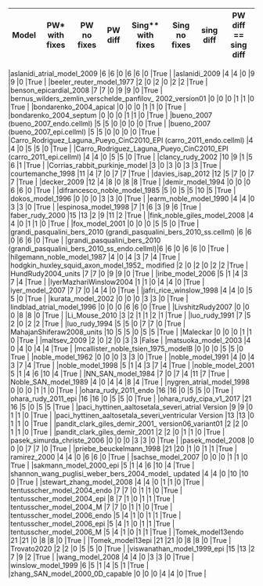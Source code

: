 
|Model 	                                                                 |PW* with fixes|PW no fixes|PW diff|Sing** with fixes|Sing no fixes|sing diff|PW diff == sing diff|
|---                                                                     |---|---|---|---|---|---|---|

|aslanidi_atrial_model_2009                                              |6  |6  |0  |6  |6  |0  |True |
|aslanidi_2009                                                           |4  |4  |0  |9  |9  |0  |True |
|beeler_reuter_model_1977                                                |2  |0  |2  |0  |2  |2  |True |
|benson_epicardial_2008                                                  |7  |7  |0  |9  |9  |0  |True |
|bernus_wilders_zemlin_verschelde_panfilov_ 2002_version01               |0  |0  |0  |1  |1  |0  |True |
|bondarenko_2004_apical                                                  |0  |0  |0  |1  |1  |0  |True |
|bondarenko_2004_septum                                                  |0  |0  |0  |1  |1  |0  |True |
|bueno_2007 (bueno_2007_endo.cellml)                                     |5  |5  |0  |0  |0  |0  |True |
|bueno_2007 (bueno_2007_epi.cellml)                                      |5  |5  |0  |0  |0  |0  |True |
|Carro_Rodriguez_Laguna_Pueyo_CinC2010_EPI (carro_2011_endo.cellml)      |4  |4  |0  |5  |5  |0  |True |
|Carro_Rodriguez_Laguna_Pueyo_CinC2010_EPI (carro_2011_epi.cellml)       |4  |4  |0  |5  |5  |0  |True |
|clancy_rudy_2002                                                        |10  |9  |1  |5  |6  |1  |True |
|Corrias_rabbit_purkinje_model                                           |3  |0  |3  |0  |3  |3  |True |
|courtemanche_1998                                                       |11  |4  |7  |0  |7  |7  |True |
|davies_isap_2012                                                        |12  |5  |7  |0  |7  |7  |True |
|decker_2009                                                             |12  |4  |8  |0  |8  |8  |True |
|demir_model_1994                                                        |0  |0  |0  |6  |6  |0  |True |
|difrancesco_noble_model_1985                                            |5  |0  |5  |5  |10  |5  |True |
|dokos_model_1996                                                        |0  |0  |0  |3  |3  |0  |True |
|earm_noble_model_1990                                                   |4  |4  |0  |3  |3  |0  |True |
|espinosa_model_1998                                                     |7  |1  |6  |3  |9  |6  |True |
|faber_rudy_2000                                                         |15  |13  |2  |9  |11  |2  |True |
|fink_noble_giles_model_2008                                             |4  |4  |0  |1  |1  |0  |True |
|fox_model_2001                                                          |0  |0  |0  |5  |5  |0  |True |
|grandi_pasqualini_bers_2010 (grandi_pasqualini_bers_2010_ss.cellml)     |6  |6  |0  |6  |6  |0  |True |
|grandi_pasqualini_bers_2010 (grandi_pasqualini_bers_2010_ss_endo.cellml)|6  |6  |0  |6  |6  |0  |True |
|hilgemann_noble_model_1987                                              |4  |0  |4  |3  |7  |4  |True |
|hodgkin_huxley_squid_axon_model_1952_ modified                          |2  |0  |2  |0  |2  |2  |True |
|HundRudy2004_units                                                      |7  |7  |0  |9  |9  |0  |True |
|iribe_model_2006                                                        |5  |1  |4  |3  |7  |4  |True |
|IyerMazhariWinslow2004                                                  |1  |1  |0  |4  |4  |0  |True |
|iyer_model_2007                                                         |7  |7  |0  |4  |4  |0  |True |
|jafri_rice_winslow_1998                                                 |4  |4  |0  |5  |5  |0  |True |
|kurata_model_2002                                                       |0  |0  |0  |3  |3  |0  |True |
|lindblad_atrial_model_1996                                              |0  |0  |0  |6  |6  |0  |True |
|LivshitzRudy2007                                                        |0  |0  |0  |8  |8  |0  |True |
|Li_Mouse_2010                                                           |3  |2  |1  |1  |2  |1  |True |
|luo_rudy_1991                                                           |7  |5  |2  |0  |2  |2  |True |
|luo_rudy_1994                                                           |5  |5  |0  |7  |7  |0  |True |
|MahajanShiferaw2008_units                                               |10  |5  |5  |0  |5  |5  |True |
|Maleckar                                                                |0  |0  |0  |1  |1  |0  |True |
|maltsev_2009                                                            |2  |0  |2  |0  |3  |3  |False |
|matsuoka_model_2003                                                     |4  |0  |4  |0  |4  |4  |True |
|mcallister_noble_tsien_1975_modelB                                      |0  |0  |0  |5  |5  |0  |True |
|noble_model_1962                                                        |0  |0  |0  |3  |3  |0  |True |
|noble_model_1991                                                        |4  |0  |4  |3  |7  |4  |True |
|noble_model_1998                                                        |5  |1  |4  |3  |7  |4  |True |
|noble_model_2001                                                        |5  |1  |4  |6  |10  |4  |True |
|NN_SAN_model_1984                                                       |7  |0  |7  |4  |11  |7  |True |
|Noble_SAN_model_1989                                                    |4  |0  |4  |4  |8  |4  |True |
|nygren_atrial_model_1998                                                |0  |0  |0  |1  |1  |0  |True |
|ohara_rudy_2011_endo                                                    |16  |16  |0  |5  |5  |0  |True |
|ohara_rudy_2011_epi                                                     |16  |16  |0  |5  |5  |0  |True |
|ohara_rudy_cipa_v1_2017                                                 |21  |16  |5  |0  |5  |5  |True |
|paci_hyttinen_aaltosetala_severi_atrial Version                         |9  |9  |0  |1  |1  |0  |True |
|paci_hyttinen_aaltosetala_severi_ventricular Version                    |13  |13  |0  |1  |1  |0  |True |
|pandit_clark_giles_demir_2001_ version06_variant01                      |2  |2  |0  |1  |1  |0  |True |
|pandit_clark_giles_demir_2001                                           |2  |2  |0  |1  |1  |0  |True |
|pasek_simurda_christe_2006                                              |0  |0  |0  |3  |3  |0  |True |
|pasek_model_2008                                                        |0  |0  |0  |7  |7  |0  |True |
|priebe_beuckelmann_1998                                                 |21  |20  |1  |0  |1  |1  |True |
|ramirez_2000                                                            |4  |4  |0  |6  |6  |0  |True |
|sachse_model_2007                                                       |0  |0  |0  |1  |1  |0  |True |
|sakmann_model_2000_epi                                                  |5  |1  |4  |6  |10  |4  |True |
|shannon_wang_puglisi_weber_bers_2004_model_ updated                     |4  |4  |0  |10  |10  |0  |True |
|stewart_zhang_model_2008                                                |4  |4  |0  |1  |1  |0  |True |
|tentusscher_model_2004_endo                                             |7  |7  |0  |1  |1  |0  |True |
|tentusscher_model_2004_epi                                              |8  |7  |1  |0  |1  |1  |True |
|tentusscher_model_2004_M                                                |7  |7  |0  |1  |1  |0  |True |
|tentusscher_model_2006_endo                                             |5  |4  |1  |0  |1  |1  |True |
|tentusscher_model_2006_epi                                              |5  |4  |1  |0  |1  |1  |True |
|tentusscher_model_2006_M                                                |5  |4  |1  |0  |1  |1  |True |
|Tomek_model13endo                                                       |21  |21  |0  |8  |8  |0  |True |
|Tomek_model13epi                                                        |21  |21  |0  |8  |8  |0  |True |
|Trovato2020                                                             |2  |2  |0  |5  |5  |0  |True |
|viswanathan_model_1999_epi                                              |15  |13  |2  |7  |9  |2  |True |
|wang_model_2008                                                         |4  |4  |0  |3  |3  |0  |True |
|winslow_model_1999                                                      |6  |5  |1  |4  |5  |1  |True |
|zhang_SAN_model_2000_0D_capable                                         |0  |0  |0  |4  |4  |0  |True |
